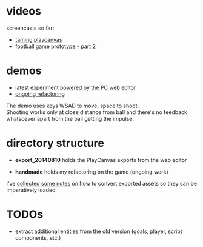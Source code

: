 # videos

screencasts so far:

* [taming playcanvas               ](https://www.youtube.com/watch?v=BVQba4VGNsA)
* [football game prototype - part 2](https://www.youtube.com/watch?v=VHecVoHl7ec)



# demos

* [latest experiment powered by the PC web editor](http://josepedrodias.github.io/golo/export_20140810/index.html)
* [ongoing refactoring](http://josepedrodias.github.io/golo/handmade/index.html)

The demo uses keys WSAD to move, space to shoot.  
Shooting works only at close distance from ball and there's no feedback whatsoever apart from the ball getting the impulse.



# directory structure

* **export_20140810** holds the PlayCanvas exports from the web editor

* **handmade** holds my refactoring on the game (ongoing work)

I've [collected some notes](PLAYCANVAS_NOTES.md) on how to convert exported assets so they can be imperatively loaded



# TODOs

* extract additional entities from the old version (goals, player, script components, etc.)
